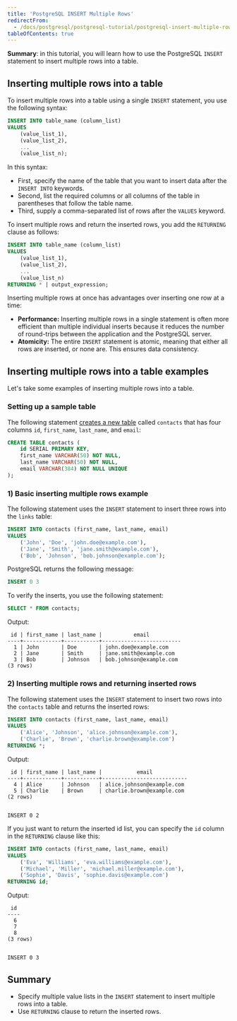 ```yaml
---
title: 'PostgreSQL INSERT Multiple Rows'
redirectFrom:
  - /docs/postgresql/postgresql-tutorial/postgresql-insert-multiple-rows
tableOfContents: true
---
```


**Summary**: in this tutorial, you will learn how to use the PostgreSQL `INSERT` statement to insert multiple rows into a table.

## Inserting multiple rows into a table

To insert multiple rows into a table using a single `INSERT` statement, you use the following syntax:

```sql
INSERT INTO table_name (column_list)
VALUES
    (value_list_1),
    (value_list_2),
    ...
    (value_list_n);
```

In this syntax:

- First, specify the name of the table that you want to insert data after the `INSERT INTO` keywords.
- Second, list the required columns or all columns of the table in parentheses that follow the table name.
- Third, supply a comma-separated list of rows after the `VALUES` keyword.

To insert multiple rows and return the inserted rows, you add the `RETURNING` clause as follows:

```sql
INSERT INTO table_name (column_list)
VALUES
    (value_list_1),
    (value_list_2),
    ...
    (value_list_n)
RETURNING * | output_expression;
```

Inserting multiple rows at once has advantages over inserting one row at a time:

- **Performance:** Inserting multiple rows in a single statement is often more efficient than multiple individual inserts because it reduces the number of round-trips between the application and the PostgreSQL server.
- **Atomicity:** The entire `INSERT` statement is atomic, meaning that either all rows are inserted, or none are. This ensures data consistency.

## Inserting multiple rows into a table examples

Let's take some examples of inserting multiple rows into a table.

### Setting up a sample table

The following statement [creates a new table](/docs/postgresql/postgresql-create-table) called `contacts` that has four columns `id`, `first_name`, `last_name`, and `email`:

```sql
CREATE TABLE contacts (
    id SERIAL PRIMARY KEY,
    first_name VARCHAR(50) NOT NULL,
    last_name VARCHAR(50) NOT NULL,
    email VARCHAR(384) NOT NULL UNIQUE
);
```

### 1) Basic inserting multiple rows example

The following statement uses the `INSERT` statement to insert three rows into the `links` table:

```sql
INSERT INTO contacts (first_name, last_name, email)
VALUES
    ('John', 'Doe', 'john.doe@example.com'),
    ('Jane', 'Smith', 'jane.smith@example.com'),
    ('Bob', 'Johnson', 'bob.johnson@example.com');
```

PostgreSQL returns the following message:

```sql
INSERT 0 3
```

To verify the inserts, you use the following statement:

```sql
SELECT * FROM contacts;
```

Output:

```
 id | first_name | last_name |          email
----+------------+-----------+-------------------------
  1 | John       | Doe       | john.doe@example.com
  2 | Jane       | Smith     | jane.smith@example.com
  3 | Bob        | Johnson   | bob.johnson@example.com
(3 rows)
```

### 2) Inserting multiple rows and returning inserted rows

The following statement uses the `INSERT` statement to insert two rows into the `contacts` table and returns the inserted rows:

```sql
INSERT INTO contacts (first_name, last_name, email)
VALUES
    ('Alice', 'Johnson', 'alice.johnson@example.com'),
    ('Charlie', 'Brown', 'charlie.brown@example.com')
RETURNING *;
```

Output:

```
 id | first_name | last_name |           email
----+------------+-----------+---------------------------
  4 | Alice      | Johnson   | alice.johnson@example.com
  5 | Charlie    | Brown     | charlie.brown@example.com
(2 rows)


INSERT 0 2
```

If you just want to return the inserted id list, you can specify the `id` column in the `RETURNING` clause like this:

```sql
INSERT INTO contacts (first_name, last_name, email)
VALUES
    ('Eva', 'Williams', 'eva.williams@example.com'),
    ('Michael', 'Miller', 'michael.miller@example.com'),
    ('Sophie', 'Davis', 'sophie.davis@example.com')
RETURNING id;
```

Output:

```
 id
----
  6
  7
  8
(3 rows)


INSERT 0 3
```

## Summary

- Specify multiple value lists in the `INSERT` statement to insert multiple rows into a table.
- Use `RETURNING` clause to return the inserted rows.
